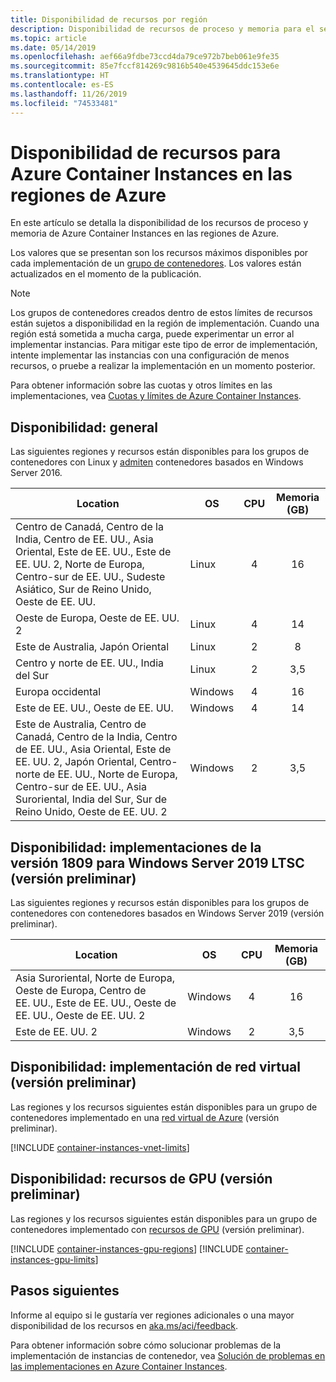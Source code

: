 ```yaml
---
title: Disponibilidad de recursos por región
description: Disponibilidad de recursos de proceso y memoria para el servicio Azure Container Instances en diferentes regiones de Azure.
ms.topic: article
ms.date: 05/14/2019
ms.openlocfilehash: aef66a9fdbe73ccd4da79ce972b7beb061e9fe35
ms.sourcegitcommit: 85e7fccf814269c9816b540e4539645ddc153e6e
ms.translationtype: HT
ms.contentlocale: es-ES
ms.lasthandoff: 11/26/2019
ms.locfileid: "74533481"
---
```

# <a name="resource-availability-for-azure-container-instances-in-azure-regions"></a>Disponibilidad de recursos para Azure Container Instances en las regiones de Azure

En este artículo se detalla la disponibilidad de los recursos de proceso y memoria de Azure Container Instances en las regiones de Azure. 

Los valores que se presentan son los recursos máximos disponibles por cada implementación de un [grupo de contenedores](container-instances-container-groups.md). Los valores están actualizados en el momento de la publicación. 

> [!NOTE]
> Los grupos de contenedores creados dentro de estos límites de recursos están sujetos a disponibilidad en la región de implementación. Cuando una región está sometida a mucha carga, puede experimentar un error al implementar instancias. Para mitigar este tipo de error de implementación, intente implementar las instancias con una configuración de menos recursos, o pruebe a realizar la implementación en un momento posterior.

Para obtener información sobre las cuotas y otros límites en las implementaciones, vea [Cuotas y límites de Azure Container Instances](container-instances-quotas.md).

## <a name="availability---general"></a>Disponibilidad: general

Las siguientes regiones y recursos están disponibles para los grupos de contenedores con Linux y [admiten](container-instances-faq.md#what-windows-base-os-images-are-supported) contenedores basados en Windows Server 2016.

| Location | OS | CPU | Memoria (GB) |
| -------- | -- | :---: | :-----------: |
| Centro de Canadá, Centro de la India, Centro de EE. UU., Asia Oriental, Este de EE. UU., Este de EE. UU. 2, Norte de Europa, Centro-sur de EE. UU., Sudeste Asiático, Sur de Reino Unido, Oeste de EE. UU. | Linux | 4 | 16 |
| Oeste de Europa, Oeste de EE. UU. 2 | Linux | 4 | 14 |
| Este de Australia, Japón Oriental | Linux | 2 | 8 |
| Centro y norte de EE. UU., India del Sur | Linux | 2 | 3,5 |
| Europa occidental | Windows | 4 | 16 |
| Este de EE. UU., Oeste de EE. UU. | Windows | 4 | 14 |
| Este de Australia, Centro de Canadá, Centro de la India, Centro de EE. UU., Asia Oriental, Este de EE. UU. 2, Japón Oriental, Centro-norte de EE. UU., Norte de Europa, Centro-sur de EE. UU., Asia Suroriental, India del Sur, Sur de Reino Unido, Oeste de EE. UU. 2 | Windows | 2 | 3,5 |

## <a name="availability---windows-server-2019-ltsc-1809-deployments-preview"></a>Disponibilidad: implementaciones de la versión 1809 para Windows Server 2019 LTSC (versión preliminar)

Las siguientes regiones y recursos están disponibles para los grupos de contenedores con contenedores basados en Windows Server 2019 (versión preliminar).

| Location | OS | CPU | Memoria (GB) |
| -------- | -- | :---: | :-----------: |
| Asia Suroriental, Norte de Europa, Oeste de Europa, Centro de EE. UU., Este de EE. UU., Oeste de EE. UU., Oeste de EE. UU. 2 | Windows | 4 | 16 |
| Este de EE. UU. 2 | Windows | 2 | 3,5 |


## <a name="availability---virtual-network-deployment-preview"></a>Disponibilidad: implementación de red virtual (versión preliminar)

Las regiones y los recursos siguientes están disponibles para un grupo de contenedores implementado en una [red virtual de Azure](container-instances-vnet.md) (versión preliminar).

[!INCLUDE [container-instances-vnet-limits](../../includes/container-instances-vnet-limits.md)]

## <a name="availability---gpu-resources-preview"></a>Disponibilidad: recursos de GPU (versión preliminar)

Las regiones y los recursos siguientes están disponibles para un grupo de contenedores implementado con [recursos de GPU](container-instances-gpu.md) (versión preliminar).

[!INCLUDE [container-instances-gpu-regions](../../includes/container-instances-gpu-regions.md)]
[!INCLUDE [container-instances-gpu-limits](../../includes/container-instances-gpu-limits.md)]

## <a name="next-steps"></a>Pasos siguientes

Informe al equipo si le gustaría ver regiones adicionales o una mayor disponibilidad de los recursos en [aka.ms/aci/feedback](https://aka.ms/aci/feedback).

Para obtener información sobre cómo solucionar problemas de la implementación de instancias de contenedor, vea [Solución de problemas en las implementaciones en Azure Container Instances](container-instances-troubleshooting.md).
